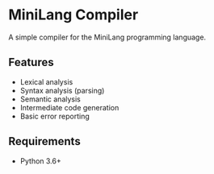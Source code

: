 # MiniLang Compiler

A simple compiler for the MiniLang programming language.

## Features
- Lexical analysis
- Syntax analysis (parsing)
- Semantic analysis
- Intermediate code generation
- Basic error reporting

## Requirements
- Python 3.6+

